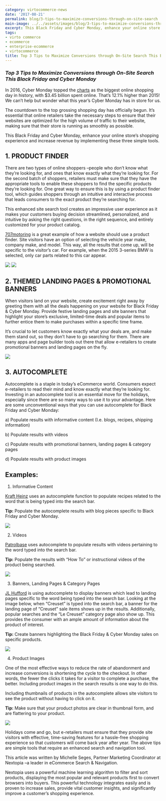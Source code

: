 ```yaml
---
category: virtocommerce-news
date: '2017-08-21'
permalink: blog/3-tips-to-maximize-conversions-through-on-site-search
main-image: ../../assets/images/blog/3-tips-to-maximize-conversions-through-on-site-search.jpg
excerpt: This Black Friday and Cyber Monday, enhance your online store’s shopping experience and increase revenue by implementing these three simple tools.  
tags:
- virto commerce
- ecommerce
- enterprise-ecommerce
- virtocommerce
title: Top 3 Tips to Maximize Conversions through On-Site Search This Black Friday and Cyber Monday
---
```

### <dfn>Top 3 Tips to Maximize Conversions through On-Site Search This Black Friday and Cyber Monday</dfn>

In 2016, Cyber Monday topped the [charts](https://blogs.oracle.com/cx/commerce/10-ecommerce-stats-from-black-friday-cyber-monday-and-beyond) as the biggest online shopping day in history, with $3.45 billion spent online. That’s 12.1% higher than 2015! We can’t help but wonder what this year’s Cyber Monday has in store for us.

The countdown to the top grossing shopping day has officially begun. It’s essential that online retailers take the necessary steps to ensure that their websites are optimized for the high volume of traffic to their website, making sure that their store is running as smoothly as possible. 

This Black Friday and Cyber Monday, enhance your online store’s shopping experience and increase revenue by implementing these three simple tools. 

<h2>1. PRODUCT FINDER</h2>

There are two types of online shoppers –people who don’t know what they’re looking for, and ones that know exactly what they’re looking for. For the second batch of shoppers, retailers must make sure that they have the appropriate tools to enable these shoppers to find the specific products they’re looking for. One great way to ensure this is by using a product finder tool, which guides shoppers through an intuitive and interactive process that leads consumers to the exact product they’re searching for. 

This enhanced site search tool creates an impressive user experience as it makes your customers buying decision streamlined, personalized, and intuitive by asking the right questions, in the right sequence, and entirely customized for your product catalog. 

[707motoring](http://www.707motoring.com/) is a great example of how a website should use a product finder. Site visitors have an option of selecting the vehicle year make, company make, and model. This way, all the results that come up, will be specific to the visitor’s car. For example, when the 2015 3-series BMW is selected, only car parts related to this car appear. 

<img src='../../assets/images/blog/nextopia-blog-21.jpg'>

<img src='../../assets/images/blog/nextopia-blog-22.jpg'>

<h2>2. THEMED LANDING PAGES & PROMOTIONAL BANNERS </h2>

When visitors land on your website, create excitement right away by greeting them with all the deals happening on your website for Black Friday & Cyber Monday. Provide festive landing pages and site banners that highlight your store’s exclusive, limited-time deals and popular items to further entice them to make purchases within a specific time frame. 

It’s crucial to let customers know exactly what your deals are, and make them stand out, so they don’t have to go searching for them. There are many apps and page builder tools out there that allow e-retailers to create promotional banners and landing pages on the fly. 

<img src='../../assets/images/blog/nextopia-blog-23.jpg'>

<h2>3. AUTOCOMPLETE</h2>

Autocomplete is a staple in today’s eCommerce world. Consumers expect e-retailers to read their mind and know exactly what they’re looking for. Investing in an autocomplete tool is an essential move for the holidays, especially since there are so many ways to use it to your advantage. Here are some unconventional ways that you can use autocomplete for Black Friday and Cyber Monday:

a)	Populate results with informative content (I.e. blogs, recipes, shipping information)

b)	Populate results with videos 

c)	Populate results with promotional banners, landing pages & category pages

d)	Populate results with product images

<h2>Examples: </h2>

1.	Informative Content

[Kraft Heinz](http://www.kraftcanada.com/) uses an autocomplete function to populate recipes related to the word that is being typed into the search bar. 

<strong>Tip:</strong> Populate the autocomplete results with blog pieces specific to Black Friday and Cyber Monday.

<img src='../../assets/images/blog/nextopia-blog-24.jpg'>

2.	Videos

[Patrolbase](http://www.patrolbase.co.uk/) uses autocomplete to populate results with videos pertaining to the word typed into the search bar.

<strong>Tip:</strong> Populate the results with “How To” or instructional videos of the product being searched.

<img src='../../assets/images/blog/nextopia-blog-25.jpg'>

3.	Banners, Landing Pages & Category Pages

[JL Hufford](http://www.jlhufford.com/) is using autocomplete to display banners which lead to landing pages specific to the word being typed into the search bar. Looking at the image below, when “Creuset” is typed into the search bar, a banner for the landing page of “Creuset” sale items shows up in the results. Additionally, popular searches and the “Le Creuset” category page also show up. This provides the consumer with an ample amount of information about the product of interest. 

<strong>Tip:</strong> Create banners highlighting the Black Friday & Cyber Monday sales on specific products.

<img src='../../assets/images/blog/nextopia-blog-26.jpg'>

4.	Product Images

One of the most effective ways to reduce the rate of abandonment and increase conversions is shortening the cycle to the checkout. In other words, the fewer the clicks it takes for a visitor to complete a purchase, the better. Including product images in the search results is one way to do this.

Including thumbnails of products in the autocomplete allows site visitors to see the product without having to click on it. 

<strong>Tip:</strong> Make sure that your product photos are clear in thumbnail form, and are flattering to your product. 

<img src='../../assets/images/blog/nextopia-blog-27.jpg'>

Holidays come and go, but e-retailers must ensure that they provide site visitors with effective, time-saving features for a hassle-free shopping experience so that customers will come back year after year. The above tips are simple tools that require an enhanced search and navigation tool.

This article was written by Michelle Seges, Partner Marketing Coordinator at Nextopia –a leader in eCommerce Search & Navigation. 

Nextopia uses a powerful machine learning algorithm to filter and sort products, displaying the most popular and relevant products first to convert browsers into buyers. This powerful technology integrates easily and is proven to increase sales, provide vital customer insights, and significantly improve a customer’s shopping experience. 
